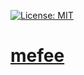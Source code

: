 [![License: MIT](https://img.shields.io/badge/License-MIT-yellow.svg)](https://opensource.org/licenses/MIT)

# [mefee](http://mefee.org)
